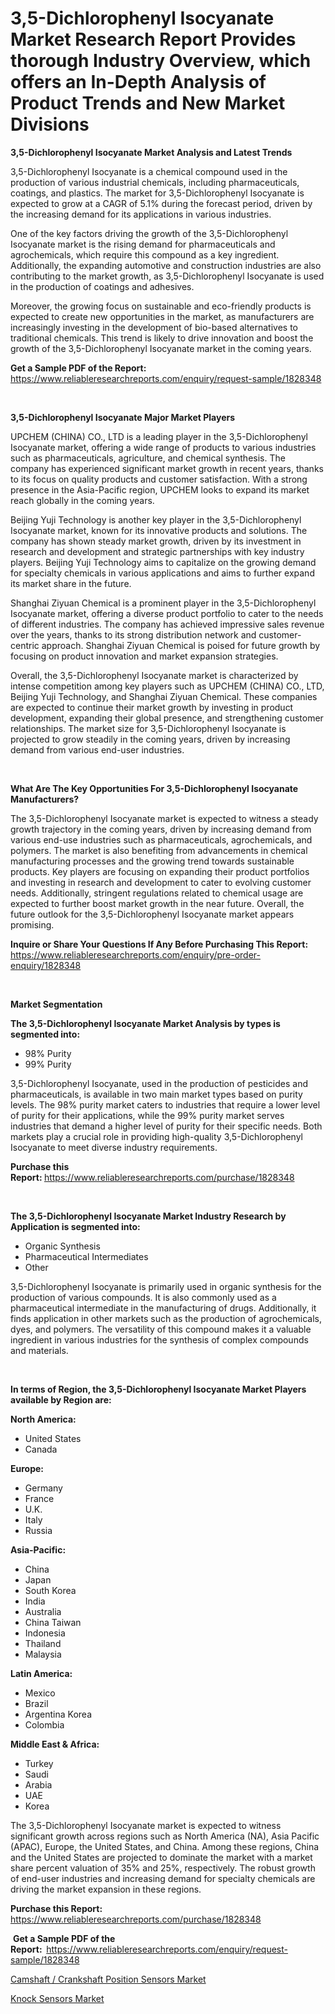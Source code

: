 <p><h1>3,5-Dichlorophenyl Isocyanate Market Research Report Provides thorough Industry Overview, which offers an In-Depth Analysis of Product Trends and New Market Divisions</h1></p><p><strong>3,5-Dichlorophenyl Isocyanate Market Analysis and Latest Trends</strong></p>
<p><p>3,5-Dichlorophenyl Isocyanate is a chemical compound used in the production of various industrial chemicals, including pharmaceuticals, coatings, and plastics. The market for 3,5-Dichlorophenyl Isocyanate is expected to grow at a CAGR of 5.1% during the forecast period, driven by the increasing demand for its applications in various industries.</p><p>One of the key factors driving the growth of the 3,5-Dichlorophenyl Isocyanate market is the rising demand for pharmaceuticals and agrochemicals, which require this compound as a key ingredient. Additionally, the expanding automotive and construction industries are also contributing to the market growth, as 3,5-Dichlorophenyl Isocyanate is used in the production of coatings and adhesives.</p><p>Moreover, the growing focus on sustainable and eco-friendly products is expected to create new opportunities in the market, as manufacturers are increasingly investing in the development of bio-based alternatives to traditional chemicals. This trend is likely to drive innovation and boost the growth of the 3,5-Dichlorophenyl Isocyanate market in the coming years.</p></p>
<p><strong>Get a Sample PDF of the Report:&nbsp;</strong> <a href="https://www.reliableresearchreports.com/enquiry/request-sample/1828348">https://www.reliableresearchreports.com/enquiry/request-sample/1828348</a></p>
<p>&nbsp;</p>
<p><strong>3,5-Dichlorophenyl Isocyanate Major Market Players</strong></p>
<p><p>UPCHEM (CHINA) CO., LTD is a leading player in the 3,5-Dichlorophenyl Isocyanate market, offering a wide range of products to various industries such as pharmaceuticals, agriculture, and chemical synthesis. The company has experienced significant market growth in recent years, thanks to its focus on quality products and customer satisfaction. With a strong presence in the Asia-Pacific region, UPCHEM looks to expand its market reach globally in the coming years.</p><p>Beijing Yuji Technology is another key player in the 3,5-Dichlorophenyl Isocyanate market, known for its innovative products and solutions. The company has shown steady market growth, driven by its investment in research and development and strategic partnerships with key industry players. Beijing Yuji Technology aims to capitalize on the growing demand for specialty chemicals in various applications and aims to further expand its market share in the future.</p><p>Shanghai Ziyuan Chemical is a prominent player in the 3,5-Dichlorophenyl Isocyanate market, offering a diverse product portfolio to cater to the needs of different industries. The company has achieved impressive sales revenue over the years, thanks to its strong distribution network and customer-centric approach. Shanghai Ziyuan Chemical is poised for future growth by focusing on product innovation and market expansion strategies.</p><p>Overall, the 3,5-Dichlorophenyl Isocyanate market is characterized by intense competition among key players such as UPCHEM (CHINA) CO., LTD, Beijing Yuji Technology, and Shanghai Ziyuan Chemical. These companies are expected to continue their market growth by investing in product development, expanding their global presence, and strengthening customer relationships. The market size for 3,5-Dichlorophenyl Isocyanate is projected to grow steadily in the coming years, driven by increasing demand from various end-user industries.</p></p>
<p>&nbsp;</p>
<p><strong>What Are The Key Opportunities For 3,5-Dichlorophenyl Isocyanate Manufacturers?</strong></p>
<p><p>The 3,5-Dichlorophenyl Isocyanate market is expected to witness a steady growth trajectory in the coming years, driven by increasing demand from various end-use industries such as pharmaceuticals, agrochemicals, and polymers. The market is also benefiting from advancements in chemical manufacturing processes and the growing trend towards sustainable products. Key players are focusing on expanding their product portfolios and investing in research and development to cater to evolving customer needs. Additionally, stringent regulations related to chemical usage are expected to further boost market growth in the near future. Overall, the future outlook for the 3,5-Dichlorophenyl Isocyanate market appears promising.</p></p>
<p><strong>Inquire or Share Your Questions If Any Before Purchasing This Report:</strong> <a href="https://www.reliableresearchreports.com/enquiry/pre-order-enquiry/1828348">https://www.reliableresearchreports.com/enquiry/pre-order-enquiry/1828348</a></p>
<p>&nbsp;</p>
<p><strong>Market Segmentation</strong></p>
<p><strong>The 3,5-Dichlorophenyl Isocyanate Market Analysis by types is segmented into:</strong></p>
<p><ul><li>98% Purity</li><li>99% Purity</li></ul></p>
<p><p>3,5-Dichlorophenyl Isocyanate, used in the production of pesticides and pharmaceuticals, is available in two main market types based on purity levels. The 98% purity market caters to industries that require a lower level of purity for their applications, while the 99% purity market serves industries that demand a higher level of purity for their specific needs. Both markets play a crucial role in providing high-quality 3,5-Dichlorophenyl Isocyanate to meet diverse industry requirements.</p></p>
<p><strong>Purchase this Report:&nbsp;</strong><a href="https://www.reliableresearchreports.com/purchase/1828348">https://www.reliableresearchreports.com/purchase/1828348</a></p>
<p>&nbsp;</p>
<p><strong>The 3,5-Dichlorophenyl Isocyanate Market Industry Research by Application is segmented into:</strong></p>
<p><ul><li>Organic Synthesis</li><li>Pharmaceutical Intermediates</li><li>Other</li></ul></p>
<p><p>3,5-Dichlorophenyl Isocyanate is primarily used in organic synthesis for the production of various compounds. It is also commonly used as a pharmaceutical intermediate in the manufacturing of drugs. Additionally, it finds application in other markets such as the production of agrochemicals, dyes, and polymers. The versatility of this compound makes it a valuable ingredient in various industries for the synthesis of complex compounds and materials.</p></p>
<p>&nbsp;</p>
<p><strong>In terms of Region, the 3,5-Dichlorophenyl Isocyanate Market Players available by Region are:</strong></p>
<p>
    <p> <strong> North America: </strong>
        <ul>
            <li>United States</li>
            <li>Canada</li>
        </ul>
        </p> 
    <p> <strong> Europe: </strong>
        <ul>
            <li>Germany</li>
            <li>France</li>
            <li>U.K.</li>
            <li>Italy</li>
            <li>Russia</li>
        </ul>
        </p> 
    <p> <strong> Asia-Pacific: </strong>
        <ul>
            <li>China</li>
            <li>Japan</li>
            <li>South Korea</li>
            <li>India</li>
            <li>Australia</li>
            <li>China Taiwan</li>
            <li>Indonesia</li>
            <li>Thailand</li>
            <li>Malaysia</li>
        </ul>
        </p> 
    <p> <strong> Latin America: </strong>
        <ul>
            <li>Mexico</li>
            <li>Brazil</li>
            <li>Argentina Korea</li>
            <li>Colombia</li>
        </ul>
        </p> 
    <p> <strong> Middle East & Africa: </strong>
        <ul>
            <li>Turkey</li>
            <li>Saudi</li>
            <li>Arabia</li>
            <li>UAE</li>
            <li>Korea</li>
        </ul>
    </p>
    </p>
<p><p>The 3,5-Dichlorophenyl Isocyanate market is expected to witness significant growth across regions such as North America (NA), Asia Pacific (APAC), Europe, the United States, and China. Among these regions, China and the United States are projected to dominate the market with a market share percent valuation of 35% and 25%, respectively. The robust growth of end-user industries and increasing demand for specialty chemicals are driving the market expansion in these regions.</p></p>
<p><strong>Purchase this Report: </strong><a href="https://www.reliableresearchreports.com/purchase/1828348">https://www.reliableresearchreports.com/purchase/1828348</a></p>
<p>&nbsp;<strong>Get a Sample PDF of the Report:&nbsp;&nbsp;</strong><a href="https://www.reliableresearchreports.com/enquiry/request-sample/1828348">https://www.reliableresearchreports.com/enquiry/request-sample/1828348</a></p>
<p><strong></strong></p>
<p><p><a href="https://github.com/johnbach50/Market-Research-Report-List-2/blob/main/camshaft-crankshaft-position-sensors-market.md">Camshaft / Crankshaft Position Sensors Market</a></p><p><a href="https://github.com/pjcfca/Market-Research-Report-List-1/blob/main/knock-sensors-market.md">Knock Sensors Market</a></p></p>